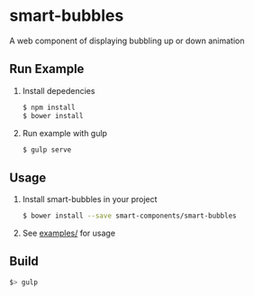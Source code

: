 # smart-bubbles
A web component of displaying bubbling up or down animation


## Run Example

1. Install depedencies

    ```sh
    $ npm install
    $ bower install
    ```
2. Run example with gulp

    ```sh
    $ gulp serve
    ```

## Usage

1. Install smart-bubbles in your project

    ```sh
    $ bower install --save smart-components/smart-bubbles
    ```
2. See [examples/](https://github.com/smart-components/smart-bubbles/tree/master/examples) for usage


## Build

```sh
$> gulp
```

